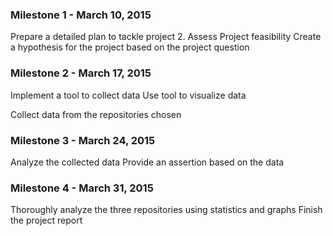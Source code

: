 ### Milestone 1 - March 10, 2015
Prepare a detailed plan to tackle project 2.
Assess Project feasibility
Create a hypothesis for the project based on the project question

### Milestone 2 - March 17, 2015
Implement a tool to collect data
Use tool to visualize data

Collect data from the repositories chosen

### Milestone 3 - March 24, 2015

Analyze the collected data
Provide an assertion based on the data

### Milestone 4 - March 31, 2015

Thoroughly analyze the three repositories using statistics and graphs
Finish the project report
